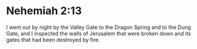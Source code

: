 # Nehemiah 2:13

I went out by night by the Valley Gate to the Dragon Spring and to the Dung Gate, and I inspected the walls of Jerusalem that were broken down and its gates that had been destroyed by fire.
